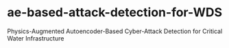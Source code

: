 # ae-based-attack-detection-for-WDS
Physics-Augmented Autoencoder-Based Cyber-Attack Detection for Critical Water Infrastructure
